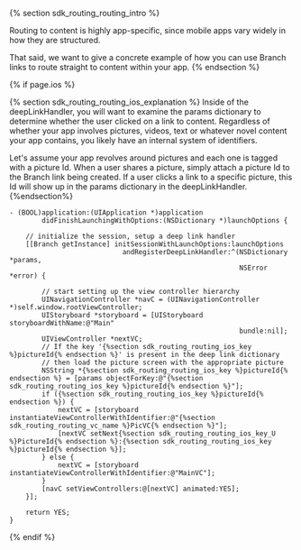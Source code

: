 {% section sdk_routing_routing_intro %}

Routing to content is highly app-specific, since mobile apps vary widely in how they are structured. 

That said, we want to give a concrete example of how you can use Branch links to route straight to content within your app.
{% endsection %}

{% if page.ios %}

{% section sdk_routing_routing_ios_explanation %}
Inside of the deepLinkHandler, you will want to examine the params dictionary to determine whether the user clicked on a link to content. Regardless of whether your app involves pictures, videos, text or whatever novel content your app contains, you likely have an internal system of identifiers. 

Let's assume your app revolves around pictures and each one is tagged with a picture Id. When a user shares a picture, simply attach a picture Id to the Branch link being created. If a user clicks a link to a specific picture, this Id will show up in the params dictionary in the deepLinkHandler. 
{%endsection%}

~~~objc
- (BOOL)application:(UIApplication *)application 
        didFinishLaunchingWithOptions:(NSDictionary *)launchOptions {

    // initialize the session, setup a deep link handler    
    [[Branch getInstance] initSessionWithLaunchOptions:launchOptions
                            andRegisterDeepLinkHandler:^(NSDictionary *params,
                                                         NSError *error) {
                                                         	
        // start setting up the view controller hierarchy                                                 	
    	UINavigationController *navC = (UINavigationController *)self.window.rootViewController;
    	UIStoryboard *storyboard = [UIStoryboard storyboardWithName:@"Main"
                                                         bundle:nil];
    	UIViewController *nextVC;
    	// If the key '{%section sdk_routing_routing_ios_key %}pictureId{% endsection %}' is present in the deep link dictionary
    	// then load the picture screen with the appropriate picture
    	NSString *{%section sdk_routing_routing_ios_key %}pictureId{% endsection %} = [params objectForKey:@"{%section sdk_routing_routing_ios_key %}pictureId{% endsection %}"];
    	if ({%section sdk_routing_routing_ios_key %}pictureId{% endsection %}) {
            nextVC = [storyboard instantiateViewControllerWithIdentifier:@"{%section sdk_routing_routing_vc_name %}PicVC{% endsection %}"];
            [nextVC setNext{%section sdk_routing_routing_ios_key_U %}PictureId{% endsection %}:{%section sdk_routing_routing_ios_key %}pictureId{% endsection %}];
    	} else {
        	nextVC = [storyboard instantiateViewControllerWithIdentifier:@"MainVC"];
    	}
        [navC setViewControllers:@[nextVC] animated:YES];
    }];
    
    return YES;
}
~~~


{% endif %}